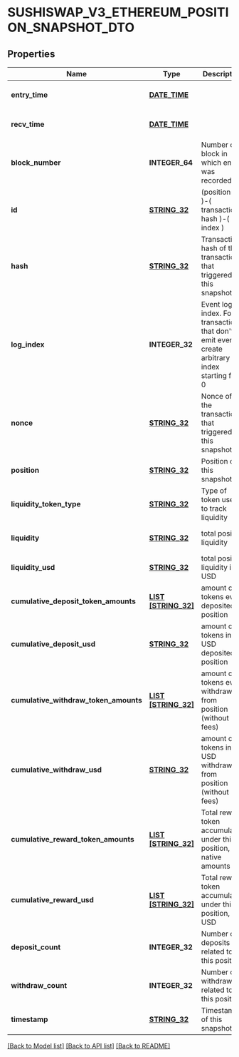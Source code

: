 # SUSHISWAP_V3_ETHEREUM_POSITION_SNAPSHOT_DTO

## Properties
Name | Type | Description | Notes
------------ | ------------- | ------------- | -------------
**entry_time** | [**DATE_TIME**](DATE_TIME.md) |  | [optional] [default to null]
**recv_time** | [**DATE_TIME**](DATE_TIME.md) |  | [optional] [default to null]
**block_number** | **INTEGER_64** | Number of block in which entity was recorded. | [optional] [default to null]
**id** | [**STRING_32**](STRING_32.md) |  (position id )-( transaction hash )-( log index )  | [optional] [default to null]
**hash** | [**STRING_32**](STRING_32.md) | Transaction hash of the transaction that triggered this snapshot | [optional] [default to null]
**log_index** | **INTEGER_32** | Event log index. For transactions that don&#39;t emit event, create arbitrary index starting from 0 | [optional] [default to null]
**nonce** | [**STRING_32**](STRING_32.md) | Nonce of the transaction that triggered this snapshot | [optional] [default to null]
**position** | [**STRING_32**](STRING_32.md) | Position of this snapshot | [optional] [default to null]
**liquidity_token_type** | [**STRING_32**](STRING_32.md) | Type of token used to track liquidity | [optional] [default to null]
**liquidity** | [**STRING_32**](STRING_32.md) | total position liquidity | [optional] [default to null]
**liquidity_usd** | [**STRING_32**](STRING_32.md) | total position liquidity in USD | [optional] [default to null]
**cumulative_deposit_token_amounts** | [**LIST [STRING_32]**](STRING_32.md) | amount of tokens ever deposited to position | [optional] [default to null]
**cumulative_deposit_usd** | [**STRING_32**](STRING_32.md) | amount of tokens in USD deposited to position | [optional] [default to null]
**cumulative_withdraw_token_amounts** | [**LIST [STRING_32]**](STRING_32.md) | amount of tokens ever withdrawn from position (without fees) | [optional] [default to null]
**cumulative_withdraw_usd** | [**STRING_32**](STRING_32.md) | amount of tokens in USD withdrawn from position (without fees) | [optional] [default to null]
**cumulative_reward_token_amounts** | [**LIST [STRING_32]**](STRING_32.md) | Total reward token accumulated under this position, in native amounts | [optional] [default to null]
**cumulative_reward_usd** | [**LIST [STRING_32]**](STRING_32.md) | Total reward token accumulated under this position, in USD | [optional] [default to null]
**deposit_count** | **INTEGER_32** | Number of deposits related to this position | [optional] [default to null]
**withdraw_count** | **INTEGER_32** | Number of withdrawals related to this position | [optional] [default to null]
**timestamp** | [**STRING_32**](STRING_32.md) | Timestamp of this snapshot | [optional] [default to null]

[[Back to Model list]](../README.md#documentation-for-models) [[Back to API list]](../README.md#documentation-for-api-endpoints) [[Back to README]](../README.md)


